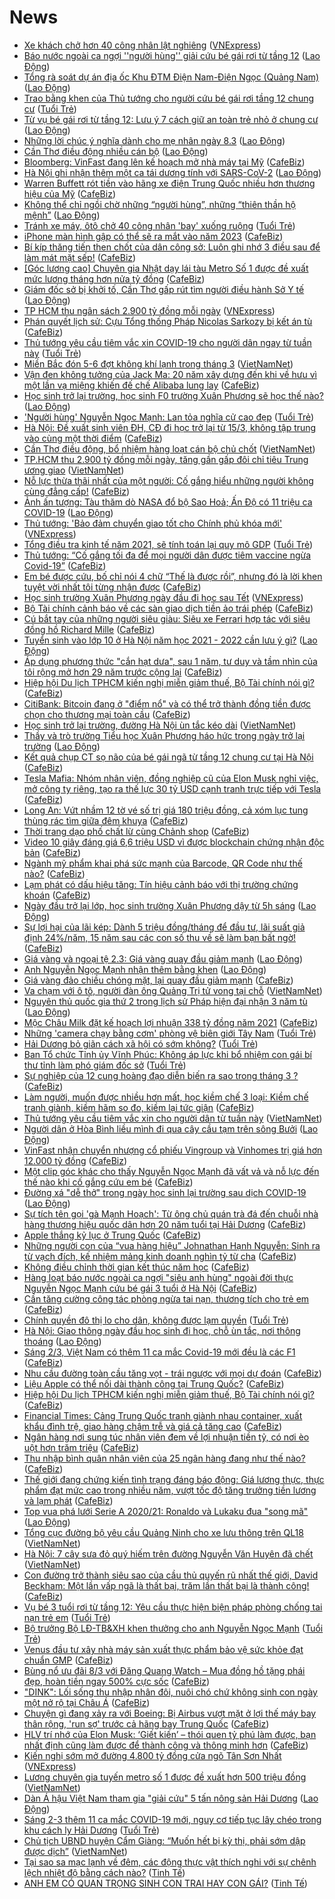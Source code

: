 # News

- [Xe khách chở hơn 40 công nhân lật nghiêng](https://vnexpress.net/xe-khach-cho-hon-40-cong-nhan-lat-nghieng-4242278.html) ([VNExpress](https://vnexpress.net))
- [Báo nước ngoài ca ngợi ''người hùng'' giải cứu bé gái rơi từ tầng 12](https://laodong.vn/the-gioi/bao-nuoc-ngoai-ca-ngoi-nguoi-hung-giai-cuu-be-gai-roi-tu-tang-12-884927.ldo) ([Lao Động](https://laodong.vn))
- [Tổng rà soát dự án địa ốc Khu ĐTM Điện Nam-Điện Ngọc (Quảng Nam)](https://laodong.vn/bat-dong-san/tong-ra-soat-du-an-dia-oc-khu-dtm-dien-nam-dien-ngoc-quang-nam-884902.ldo) ([Lao Động](https://laodong.vn))
- [Trao bằng khen của Thủ tướng cho người cứu bé gái rơi tầng 12 chung cư](https://tuoitre.vn/trao-bang-khen-cua-thu-tuong-cho-nguoi-cuu-be-gai-roi-tang-12-chung-cu-20210302121119654.htm) ([Tuổi Trẻ](https://tuoitre.vn))
- [Từ vụ bé gái rơi từ tầng 12: Lưu ý 7 cách giữ an toàn trẻ nhỏ ở chung cư](https://laodong.vn/chuyen-nha-minh/tu-vu-be-gai-roi-tu-tang-12-luu-y-7-cach-giu-an-toan-tre-nho-o-chung-cu-884925.ldo) ([Lao Động](https://laodong.vn))
- [Những lời chúc ý nghĩa dành cho mẹ nhân ngày 8.3](https://laodong.vn/gia-dinh-hon-nhan/nhung-loi-chuc-y-nghia-danh-cho-me-nhan-ngay-83-884852.ldo) ([Lao Động](https://laodong.vn))
- [Cần Thơ điều động nhiều cán bộ](https://laodong.vn/thoi-su/can-tho-dieu-dong-nhieu-can-bo-884939.ldo) ([Lao Động](https://laodong.vn))
- [Bloomberg: VinFast đang lên kế hoạch mở nhà máy tại Mỹ](https://cafebiz.vn/bloomberg-vinfast-dang-len-ke-hoach-mo-nha-may-tai-my-20210302121716239.chn) ([CafeBiz](https://cafebiz.vn))
- [Hà Nội ghi nhận thêm một ca tái dương tính với SARS-CoV-2](https://laodong.vn/xa-hoi/ha-noi-ghi-nhan-them-mot-ca-tai-duong-tinh-voi-sars-cov-2-884945.ldo) ([Lao Động](https://laodong.vn))
- [Warren Buffett rót tiền vào hãng xe điện Trung Quốc nhiều hơn thương hiệu của Mỹ](https://cafebiz.vn/warren-buffett-rot-tien-vao-hang-xe-dien-trung-quoc-nhieu-hon-thuong-hieu-cua-my-20210302104547856.chn) ([CafeBiz](https://cafebiz.vn))
- [Không thể chỉ ngồi chờ những “người hùng”, những “thiên thần hộ mệnh”](https://laodong.vn/su-kien-binh-luan/khong-the-chi-ngoi-cho-nhung-nguoi-hung-nhung-thien-than-ho-menh-884864.ldo) ([Lao Động](https://laodong.vn))
- [Tránh xe máy, ôtô chở 40 công nhân 'bay' xuống ruộng](https://tuoitre.vn/tranh-xe-may-oto-cho-40-cong-nhan-bay-xuong-ruong-20210302113043099.htm) ([Tuổi Trẻ](https://tuoitre.vn))
- [iPhone màn hình gập có thể sẽ ra mắt vào năm 2023](https://cafebiz.vn/iphone-man-hinh-gap-co-the-se-ra-mat-vao-nam-2023-20210302105156293.chn) ([CafeBiz](https://cafebiz.vn))
- [Bí kíp thăng tiến then chốt của dân công sở: Luôn ghi nhớ 3 điều sau để làm mát mặt sếp!](https://cafebiz.vn/bi-kip-thang-tien-then-chot-cua-dan-cong-so-luon-ghi-nho-3-dieu-sau-de-lam-mat-mat-sep-20210302095706622.chn) ([CafeBiz](https://cafebiz.vn))
- [[Góc lương cao] Chuyên gia Nhật dạy lái tàu Metro Số 1 được đề xuất mức lương tháng hơn nửa tỷ đồng](https://cafebiz.vn/goc-luong-cao-chuyen-gia-nhat-day-lai-tau-metro-so-1-duoc-de-xuat-muc-luong-thang-hon-nua-ty-dong-20210302110901583.chn) ([CafeBiz](https://cafebiz.vn))
- [Giám đốc sở bị khởi tố, Cần Thơ gấp rút tìm người điều hành Sở Y tế](https://laodong.vn/xa-hoi/giam-doc-so-bi-khoi-to-can-tho-gap-rut-tim-nguoi-dieu-hanh-so-y-te-884909.ldo) ([Lao Động](https://laodong.vn))
- [TP HCM thu ngân sách 2.900 tỷ đồng mỗi ngày](https://vnexpress.net/tp-hcm-thu-ngan-sach-2-900-ty-dong-moi-ngay-4242216.html) ([VNExpress](https://vnexpress.net))
- [Phán quyết lịch sử: Cựu Tổng thống Pháp Nicolas Sarkozy bị kết án tù](https://cafebiz.vn/phan-quyet-lich-su-cuu-tong-thong-phap-nicolas-sarkozy-bi-ket-an-tu-20210302112101845.chn) ([CafeBiz](https://cafebiz.vn))
- [Thủ tướng yêu cầu tiêm vắc xin COVID-19 cho người dân ngay từ tuần này](https://tuoitre.vn/thu-tuong-yeu-cau-tiem-vac-xin-covid-19-cho-nguoi-dan-ngay-tu-tuan-nay-20210302111117853.htm) ([Tuổi Trẻ](https://tuoitre.vn))
- [Miền Bắc đón 5-6 đợt không khí lạnh trong tháng 3](http://vietnamnet.vn/vn/thoi-su/mien-bac-don-5-6-dot-khong-khi-lanh-trong-thang-3-716554.html) ([VietNamNet](https://vietnamnet.vn))
- [Vận đen không tưởng của Jack Ma: 20 năm xây dựng đến khi về hưu vì một lần vạ miệng khiến đế chế Alibaba lung lay](https://cafebiz.vn/van-den-khong-tuong-cua-jack-ma-20-nam-xay-dung-den-khi-ve-huu-vi-mot-lan-va-mieng-khien-de-che-alibaba-lung-lay-20210302111724819.chn) ([CafeBiz](https://cafebiz.vn))
- [Học sinh trở lại trường, học sinh F0 trường Xuân Phương sẽ học thế nào?](https://laodong.vn/xa-hoi/hoc-sinh-tro-lai-truong-hoc-sinh-f0-truong-xuan-phuong-se-hoc-the-nao-884869.ldo) ([Lao Động](https://laodong.vn))
- ['Người hùng' Nguyễn Ngọc Mạnh: Lan tỏa nghĩa cử cao đẹp](https://tuoitre.vn/nguoi-hung-nguyen-ngoc-manh-lan-toa-nghia-cu-cao-dep-20210302102426804.htm) ([Tuổi Trẻ](https://tuoitre.vn))
- [Hà Nội: Đề xuất sinh viên ĐH, CĐ đi học trở lại từ 15/3, không tập trung vào cùng một thời điểm](https://cafebiz.vn/ha-noi-de-xuat-sinh-vien-dh-cd-di-hoc-tro-lai-tu-15-3-khong-tap-trung-vao-cung-mot-thoi-diem-20210302110530046.chn) ([CafeBiz](https://cafebiz.vn))
- [Cần Thơ điều động, bổ nhiệm hàng loạt cán bộ chủ chốt](http://vietnamnet.vn/vn/thoi-su/chinh-tri/can-tho-dieu-dong-bo-nhiem-hang-loat-can-bo-chu-chot-716506.html) ([VietNamNet](https://vietnamnet.vn))
- [TP.HCM thu 2.900 tỷ đồng mỗi ngày, tăng gần gấp đôi chỉ tiêu Trung ương giao](http://vietnamnet.vn/vn/thoi-su/tp-hcm-thu-2-900-ty-dong-moi-ngay-tang-gan-gap-doi-chi-tieu-trung-uong-giao-716556.html) ([VietNamNet](https://vietnamnet.vn))
- [Nỗ lực thừa thãi nhất của một người: Cố gắng hiểu những người không cùng đẳng cấp!](https://cafebiz.vn/no-luc-thua-thai-nhat-cua-mot-nguoi-co-gang-hieu-nhung-nguoi-khong-cung-dang-cap-20210301103854331.chn) ([CafeBiz](https://cafebiz.vn))
- [Ảnh ấn tượng: Tàu thăm dò NASA đổ bộ Sao Hoả; Ấn Độ có 11 triệu ca COVID-19](https://laodong.vn/photo/anh-an-tuong-tau-tham-do-nasa-do-bo-sao-hoa-an-do-co-11-trieu-ca-covid-19-884813.ldo) ([Lao Động](https://laodong.vn))
- [Thủ tướng: 'Bảo đảm chuyển giao tốt cho Chính phủ khóa mới'](https://vnexpress.net/thu-tuong-bao-dam-chuyen-giao-tot-cho-chinh-phu-khoa-moi-4242182.html) ([VNExpress](https://vnexpress.net))
- [Tổng điều tra kinh tế năm 2021, sẽ tính toán lại quy mô GDP](https://tuoitre.vn/tong-dieu-tra-kinh-te-nam-2021-se-tinh-toan-lai-quy-mo-gdp-20210302101213539.htm) ([Tuổi Trẻ](https://tuoitre.vn))
- [Thủ tướng: “Cố gắng tối đa để mọi người dân được tiêm vaccine ngừa Covid-19”](https://cafebiz.vn/thu-tuong-co-gang-toi-da-de-moi-nguoi-dan-duoc-tiem-vaccine-ngua-covid-19-20210302103805734.chn) ([CafeBiz](https://cafebiz.vn))
- [Em bé được cứu, bố chỉ nói 4 chữ “Thế là được rồi”, nhưng đó là lời khen tuyệt vời nhất tôi từng nhận được](https://cafebiz.vn/em-be-duoc-cuu-bo-chi-noi-4-chu-the-la-duoc-roi-nhung-do-la-loi-khen-tuyet-voi-nhat-toi-tung-nhan-duoc-20210302103849919.chn) ([CafeBiz](https://cafebiz.vn))
- [Học sinh trường Xuân Phương ngày đầu đi học sau Tết](https://vnexpress.net/hoc-sinh-truong-xuan-phuong-ngay-dau-di-hoc-sau-tet-4242183.html) ([VNExpress](https://vnexpress.net))
- [Bộ Tài chính cảnh báo về các sàn giao dịch tiền ảo trái phép](https://cafebiz.vn/bo-tai-chinh-canh-bao-ve-cac-san-giao-dich-tien-ao-trai-phep-20210302103508557.chn) ([CafeBiz](https://cafebiz.vn))
- [Cú bắt tay của những người siêu giàu: Siêu xe Ferrari hợp tác với siêu đồng hồ Richard Mille](https://cafebiz.vn/cu-bat-tay-cua-nhung-nguoi-sieu-giau-sieu-xe-ferrari-hop-tac-voi-sieu-dong-ho-richard-mille-20210302085631425.chn) ([CafeBiz](https://cafebiz.vn))
- [Tuyển sinh vào lớp 10 ở Hà Nội năm học 2021 - 2022 cần lưu ý gì?](https://laodong.vn/infographic/tuyen-sinh-vao-lop-10-o-ha-noi-nam-hoc-2021-2022-can-luu-y-gi-884665.ldo) ([Lao Động](https://laodong.vn))
- [Áp dụng phương thức "cắn hạt dưa", sau 1 năm, tư duy và tầm nhìn của tôi rộng mở hơn 29 năm trước cộng lại](https://cafebiz.vn/ap-dung-phuong-thuc-can-hat-dua-sau-1-nam-tu-duy-va-tam-nhin-cua-toi-rong-mo-hon-29-truoc-cong-lai-20210301172510123.chn) ([CafeBiz](https://cafebiz.vn))
- [Hiệp hội Du lịch TPHCM kiến nghị miễn giảm thuế, Bộ Tài chính nói gì?](https://cafebiz.vn/hiep-hoi-du-lich-tphcm-kien-nghi-mien-giam-thue-bo-tai-chinh-noi-gi-20210302102054534.chn) ([CafeBiz](https://cafebiz.vn))
- [CitiBank: Bitcoin đang ở "điểm nổ" và có thể trở thành đồng tiền được chọn cho thương mại toàn cầu](https://cafebiz.vn/citibank-bitcoin-dang-o-diem-no-va-co-the-tro-thanh-dong-tien-duoc-chon-cho-thuong-mai-toan-cau-20210302095834943.chn) ([CafeBiz](https://cafebiz.vn))
- [Học sinh trở lại trường, đường Hà Nội ùn tắc kéo dài](http://vietnamnet.vn/vn/thoi-su/hoc-sinh-tro-lai-truong-duong-ha-noi-un-tac-keo-dai-716509.html) ([VietNamNet](https://vietnamnet.vn))
- [Thầy và trò trường Tiểu học Xuân Phương háo hức trong ngày trở lại trường](https://laodong.vn/video/thay-va-tro-truong-tieu-hoc-xuan-phuong-hao-huc-trong-ngay-tro-lai-truong-884808.ldo) ([Lao Động](https://laodong.vn))
- [Kết quả chụp CT sọ não của bé gái ngã từ tầng 12 chung cư tại Hà Nội](https://cafebiz.vn/ket-qua-chup-ct-so-nao-cua-be-gai-nga-tu-tang-12-chung-cu-tai-ha-noi-20210302100346719.chn) ([CafeBiz](https://cafebiz.vn))
- [Tesla Mafia: Nhóm nhân viên, đồng nghiệp cũ của Elon Musk nghỉ việc, mở công ty riêng, tạo ra thế lực 30 tỷ USD cạnh tranh trực tiếp với Tesla](https://cafebiz.vn/tesla-mafia-nhom-nhan-vien-dong-nghiep-cu-cua-elon-musk-nghi-viec-mo-cong-ty-rieng-tao-ra-the-luc-30-ty-usd-canh-tranh-truc-tiep-voi-tesla-2021030210023354.chn) ([CafeBiz](https://cafebiz.vn))
- [Long An: Vứt nhầm 12 tờ vé số trị giá 180 triệu đồng, cả xóm lục tung thùng rác tìm giữa đêm khuya](https://cafebiz.vn/long-an-vut-nham-12-to-ve-so-tri-gia-180-trieu-dong-ca-xom-luc-tung-thung-rac-tim-giua-dem-khuya-20210302100058499.chn) ([CafeBiz](https://cafebiz.vn))
- [Thời trang dạo phố chất lừ cùng Chảnh shop](https://cafebiz.vn/thoi-trang-dao-pho-chat-lu-cung-chanh-shop-20210302090914636.chn) ([CafeBiz](https://cafebiz.vn))
- [Video 10 giây đáng giá 6,6 triệu USD vì được blockchain chứng nhận độc bản](https://cafebiz.vn/video-10-giay-dang-gia-66-trieu-usd-vi-duoc-blockchain-chung-nhan-doc-ban-20210302084812496.chn) ([CafeBiz](https://cafebiz.vn))
- [Ngành mỹ phẩm khai phá sức mạnh của Barcode, QR Code như thế nào?](https://cafebiz.vn/nganh-my-pham-khai-pha-suc-manh-cua-barcode-qr-code-nhu-the-nao-20210301090612882.chn) ([CafeBiz](https://cafebiz.vn))
- [Lạm phát có dấu hiệu tăng: Tín hiệu cảnh báo với thị trường chứng khoán](https://cafebiz.vn/lam-phat-co-dau-hieu-tang-tin-hieu-canh-bao-voi-thi-truong-chung-khoan-20210302095944691.chn) ([CafeBiz](https://cafebiz.vn))
- [Ngày đầu trở lại lớp, học sinh trường Xuân Phương dậy từ 5h sáng](https://laodong.vn/photo/ngay-dau-tro-lai-lop-hoc-sinh-truong-xuan-phuong-day-tu-5h-sang-884812.ldo) ([Lao Động](https://laodong.vn))
- [Sự lợi hại của lãi kép: Dành 5 triệu đồng/tháng để đầu tư, lãi suất giả định 24%/năm, 15 năm sau các con số thu về sẽ làm bạn bất ngờ!](https://cafebiz.vn/su-loi-hai-cua-lai-kep-danh-5-trieu-dong-thang-de-dau-tu-lai-suat-gia-dinh-24-15-nam-sau-cac-con-so-thu-ve-se-lam-ban-bat-ngo-20210301175330392.chn) ([CafeBiz](https://cafebiz.vn))
- [Giá vàng và ngoại tệ 2.3: Giá vàng quay đầu giảm mạnh](https://laodong.vn/video/gia-vang-va-ngoai-te-23-gia-vang-quay-dau-giam-manh-884861.ldo) ([Lao Động](https://laodong.vn))
- [Anh Nguyễn Ngọc Mạnh nhận thêm bằng khen](https://laodong.vn/xa-hoi/anh-nguyen-ngoc-manh-nhan-them-bang-khen-884846.ldo) ([Lao Động](https://laodong.vn))
- [Giá vàng đảo chiều chóng mặt, lại quay đầu giảm mạnh](https://cafebiz.vn/gia-vang-dao-chieu-chong-mat-lai-quay-dau-giam-manh-20210302093915088.chn) ([CafeBiz](https://cafebiz.vn))
- [Va chạm với ô tô, người đàn ông Quảng Trị tử vong tại chỗ](http://vietnamnet.vn/vn/thoi-su/an-toan-giao-thong/va-cham-voi-o-to-nguoi-dan-ong-quang-tri-tu-vong-tai-cho-716492.html) ([VietNamNet](https://vietnamnet.vn))
- [Nguyên thủ quốc gia thứ 2 trong lịch sử Pháp hiện đại nhận 3 năm tù](https://laodong.vn/the-gioi/nguyen-thu-quoc-gia-thu-2-trong-lich-su-phap-hien-dai-nhan-3-nam-tu-884855.ldo) ([Lao Động](https://laodong.vn))
- [Mộc Châu Milk đặt kế hoạch lợi nhuận 338 tỷ đồng năm 2021](https://cafebiz.vn/moc-chau-milk-dat-ke-hoach-loi-nhuan-338-ty-dong-nam-2021-20210302093507312.chn) ([CafeBiz](https://cafebiz.vn))
- [Những 'camera chạy bằng cơm' phòng vệ biên giới Tây Nam](https://tuoitre.vn/nhung-camera-chay-bang-com-phong-ve-bien-gioi-tay-nam-20210302091323691.htm) ([Tuổi Trẻ](https://tuoitre.vn))
- [Hải Dương bỏ giãn cách xã hội có sớm không?](https://tuoitre.vn/hai-duong-bo-gian-cach-xa-hoi-co-som-khong-20210302090430139.htm) ([Tuổi Trẻ](https://tuoitre.vn))
- [Ban Tổ chức Tỉnh ủy Vĩnh Phúc: Không áp lực khi bổ nhiệm con gái bí thư tỉnh làm phó giám đốc sở](https://tuoitre.vn/ban-to-chuc-tinh-uy-vinh-phuc-khong-ap-luc-khi-bo-nhiem-con-gai-bi-thu-tinh-lam-pho-giam-doc-so-20210302085750903.htm) ([Tuổi Trẻ](https://tuoitre.vn))
- [Sự nghiệp của 12 cung hoàng đạo diễn biến ra sao trong tháng 3 ?](https://cafebiz.vn/su-nghiep-cua-12-cung-hoang-dao-dien-bien-ra-sao-trong-thang-3--20210302091730753.chn) ([CafeBiz](https://cafebiz.vn))
- [Làm người, muốn được nhiều hơn mất, học kiềm chế 3 loại: Kiềm chế tranh giành, kiềm hãm so đo, kiềm lại tức giận](https://cafebiz.vn/lam-nguoi-muon-duoc-nhieu-hon-mat-hoc-kiem-che-3-loai-kiem-che-tranh-gianh-kiem-ham-so-do-kiem-lai-tuc-gian-20210301104636759.chn) ([CafeBiz](https://cafebiz.vn))
- [Thủ tướng yêu cầu tiêm vắc xin cho người dân từ tuần này](http://vietnamnet.vn/vn/thoi-su/thu-tuong-yeu-cau-tiem-vac-xin-cho-nguoi-dan-tu-tuan-nay-716463.html) ([VietNamNet](https://vietnamnet.vn))
- [Người dân ở Hòa Bình liều mình đi qua cây cầu tạm trên sông Bưởi](https://laodong.vn/photo/nguoi-dan-o-hoa-binh-lieu-minh-di-qua-cay-cau-tam-tren-song-buoi-884655.ldo) ([Lao Động](https://laodong.vn))
- [VinFast nhận chuyển nhượng cổ phiếu Vingroup và Vinhomes trị giá hơn 12.000 tỷ đồng](https://cafebiz.vn/vinfast-nhan-chuyen-nhuong-co-phieu-vingroup-va-vinhomes-tri-gia-hon-12000-ty-dong-20210302090021452.chn) ([CafeBiz](https://cafebiz.vn))
- [Một clip góc khác cho thấy Nguyễn Ngọc Mạnh đã vất vả và nỗ lực đến thế nào khi cố gắng cứu em bé](https://cafebiz.vn/mot-clip-goc-khac-cho-thay-nguyen-ngoc-manh-da-vat-va-va-no-luc-den-the-nao-khi-co-gang-cuu-em-be-20210302085851302.chn) ([CafeBiz](https://cafebiz.vn))
- [Đường xá &quot;dễ thở&quot; trong ngày học sinh lại trường sau dịch COVID-19](https://laodong.vn/photo/duong-xa-de-tho-trong-ngay-hoc-sinh-lai-truong-sau-dich-covid-19-884841.ldo) ([Lao Động](https://laodong.vn))
- [Sự tích tên gọi 'gà Mạnh Hoạch': Từ ông chủ quán trà đá đến chuỗi nhà hàng thương hiệu quốc dân hơn 20 năm tuổi tại Hải Dương](https://cafebiz.vn/su-tich-ten-goi-ga-manh-hoach-tu-ong-chu-quan-tra-da-den-chuoi-nha-hang-thuong-hieu-quoc-dan-hon-20-nam-tuoi-tai-hai-duong-2021030116363225.chn) ([CafeBiz](https://cafebiz.vn))
- [Apple thắng kỷ lục ở Trung Quốc](https://cafebiz.vn/apple-thang-ky-luc-o-trung-quoc-20210302085157537.chn) ([CafeBiz](https://cafebiz.vn))
- [Những người con của “vua hàng hiệu” Johnathan Hạnh Nguyễn: Sinh ra từ vạch đích, kế nhiệm mảng kinh doanh nghìn tỷ từ cha](https://cafebiz.vn/nhung-nguoi-con-cua-vua-hang-hieu-johnathan-hanh-nguyen-sinh-ra-tu-vach-dich-ke-nhiem-mang-kinh-doanh-nghin-ty-tu-cha-20210226164739868.chn) ([CafeBiz](https://cafebiz.vn))
- [Không điều chỉnh thời gian kết thúc năm học](https://cafebiz.vn/khong-dieu-chinh-thoi-gian-ket-thuc-nam-hoc-20210302085454872.chn) ([CafeBiz](https://cafebiz.vn))
- [Hàng loạt báo nước ngoài ca ngợi "siêu anh hùng" ngoài đời thực Nguyễn Ngọc Mạnh cứu bé gái 3 tuổi ở Hà Nội](https://cafebiz.vn/hang-loat-bao-nuoc-ngoai-ca-ngoi-sieu-anh-hung-ngoai-doi-thuc-nguyen-ngoc-manh-cuu-be-gai-3-tuoi-o-ha-noi-20210302085409814.chn) ([CafeBiz](https://cafebiz.vn))
- [Cần tăng cường công tác phòng ngừa tai nạn, thương tích cho trẻ em](https://cafebiz.vn/can-tang-cuong-cong-tac-phong-ngua-tai-nan-thuong-tich-cho-tre-em-20210302085129027.chn) ([CafeBiz](https://cafebiz.vn))
- [Chính quyền đô thị lo cho dân, không được lạm quyền](https://tuoitre.vn/chinh-quyen-do-thi-lo-cho-dan-khong-duoc-lam-quyen-20210302081258428.htm) ([Tuổi Trẻ](https://tuoitre.vn))
- [Hà Nội: Giao thông ngày đầu học sinh đi học, chỗ ùn tắc, nơi thông thoáng](https://laodong.vn/xa-hoi/ha-noi-giao-thong-ngay-dau-hoc-sinh-di-hoc-cho-un-tac-noi-thong-thoang-884837.ldo) ([Lao Động](https://laodong.vn))
- [Sáng 2/3, Việt Nam có thêm 11 ca mắc Covid-19 mới đều là các F1](https://cafebiz.vn/sang-2-3-viet-nam-co-them-11-ca-mac-covid-19-moi-deu-la-cac-f1-20210302084958351.chn) ([CafeBiz](https://cafebiz.vn))
- [Nhu cầu đường toàn cầu tăng vọt - trái ngược với mọi dự đoán](https://cafebiz.vn/nhu-cau-duong-toan-cau-tang-vot-trai-nguoc-voi-moi-du-doan-20210302084724924.chn) ([CafeBiz](https://cafebiz.vn))
- [Liệu Apple có thể nối dài thành công tại Trung Quốc?](https://cafebiz.vn/lieu-apple-co-the-noi-dai-thanh-cong-tai-trung-quoc-20210302084621009.chn) ([CafeBiz](https://cafebiz.vn))
- [Hiệp hội Du lịch TPHCM kiến nghị miễn giảm thuế, Bộ Tài chính nói gì?](https://cafebiz.vn/hiep-hoi-du-lich-tphcm-kien-nghi-mien-giam-thue-bo-tai-chinh-noi-gi-20210302084608737.chn) ([CafeBiz](https://cafebiz.vn))
- [Financial Times: Cảng Trung Quốc tranh giành nhau container, xuất khẩu đình trệ, giao hàng chậm trễ và giá cả tăng cao](https://cafebiz.vn/financial-times-cang-trung-quoc-tranh-gianh-nhau-container-xuat-khau-dinh-tre-giao-hang-cham-tre-va-gia-ca-tang-cao-2021030208444071.chn) ([CafeBiz](https://cafebiz.vn))
- [Ngân hàng nơi sung túc nhân viên đem về lợi nhuận tiền tỷ, có nơi èo uột hơn trăm triệu](https://cafebiz.vn/ngan-hang-noi-sung-tuc-nhan-vien-dem-ve-loi-nhuan-tien-ty-co-noi-eo-uot-hon-tram-trieu-20210302084436148.chn) ([CafeBiz](https://cafebiz.vn))
- [Thu nhập bình quân nhân viên của 25 ngân hàng đang như thế nào?](https://cafebiz.vn/thu-nhap-binh-quan-nhan-vien-cua-25-ngan-hang-dang-nhu-the-nao-20210302084324764.chn) ([CafeBiz](https://cafebiz.vn))
- [Thế giới đang chứng kiến tình trạng đáng báo động: Giá lương thực, thực phẩm đạt mức cao trong nhiều năm, vượt tốc độ tăng trưởng tiền lương và lạm phát](https://cafebiz.vn/the-gioi-dang-chung-kien-tinh-trang-dang-bao-dong-gia-luong-thuc-thuc-pham-dat-muc-cao-trong-nhieu-nam-vuot-toc-do-tang-truong-tien-luong-va-lam-phat-20210302084323876.chn) ([CafeBiz](https://cafebiz.vn))
- [Top vua phá lưới Serie A 2020/21: Ronaldo và Lukaku đua &quot;song mã&quot;](https://laodong.vn/photo/top-vua-pha-luoi-serie-a-202021-ronaldo-va-lukaku-dua-song-ma-884809.ldo) ([Lao Động](https://laodong.vn))
- [Tổng cục đường bộ yêu cầu Quảng Ninh cho xe lưu thông trên QL18](http://vietnamnet.vn/vn/thoi-su/an-toan-giao-thong/tong-cuc-duong-bo-yeu-cau-quang-ninh-cho-xe-luu-thong-tren-ql18-716454.html) ([VietNamNet](https://vietnamnet.vn))
- [Hà Nội: 7 cây sưa đỏ quý hiếm trên đường Nguyễn Văn Huyên đã chết](http://vietnamnet.vn/vn/thoi-su/ha-noi-7-cay-sua-do-quy-hiem-tren-duong-nguyen-van-huyen-da-chet-716464.html) ([VietNamNet](https://vietnamnet.vn))
- [Con đường trở thành siêu sao của cầu thủ quyến rũ nhất thế giới, David Beckham: Một lần vấp ngã là thất bại, trăm lần thất bại là thành công!](https://cafebiz.vn/con-duong-tro-thanh-sieu-sao-cua-cau-thu-quyen-ru-nhat-the-gioi-david-beckham-mot-lan-vap-nga-la-that-bai-tram-lan-that-bai-la-thanh-cong-2021030117094399.chn) ([CafeBiz](https://cafebiz.vn))
- [Vụ bé 3 tuổi rơi từ tầng 12: Yêu cầu thực hiện biện pháp phòng chống tai nạn trẻ em](https://tuoitre.vn/vu-be-3-tuoi-roi-tu-tang-12-yeu-cau-thuc-hien-bien-phap-phong-chong-tai-nan-tre-em-20210301233336562.htm) ([Tuổi Trẻ](https://tuoitre.vn))
- [Bộ trưởng Bộ LĐ-TB&XH khen thưởng cho anh Nguyễn Ngọc Mạnh](https://tuoitre.vn/bo-truong-bo-ld-tbxh-khen-thuong-cho-anh-nguyen-ngoc-manh-20210302074820216.htm) ([Tuổi Trẻ](https://tuoitre.vn))
- [Venus đầu tư xây nhà máy sản xuất thực phẩm bảo vệ sức khỏe đạt chuẩn GMP](https://cafebiz.vn/venus-dau-tu-xay-nha-may-san-xuat-thuc-pham-bao-ve-suc-khoe-dat-chuan-gmp-20210301180056349.chn) ([CafeBiz](https://cafebiz.vn))
- [Bùng nổ ưu đãi 8/3 với Đăng Quang Watch – Mua đồng hồ tặng phái đẹp, hoàn tiền ngay 500% cực sốc](https://cafebiz.vn/bung-no-uu-dai-8-3-voi-dang-quang-watch-mua-dong-ho-tang-phai-dep-hoan-tien-ngay-500-cuc-soc-20210301163606151.chn) ([CafeBiz](https://cafebiz.vn))
- ["DINK": Lối sống thu nhập nhân đôi, nuôi chó chứ không sinh con ngày một nở rộ tại Châu Á](https://cafebiz.vn/dink-loi-song-thu-nhap-nhan-doi-nuoi-cho-chu-khong-sinh-con-ngay-mot-no-ro-tai-chau-a-20210301154017281.chn) ([CafeBiz](https://cafebiz.vn))
- [Chuyện gì đang xảy ra với Boeing: Bị Airbus vượt mặt ở lợi thế máy bay thân rộng, 'run sợ' trước cả hãng bay Trung Quốc](https://cafebiz.vn/chuyen-gi-dang-xay-ra-voi-boeing-bi-airbus-vuot-mat-o-loi-the-may-bay-than-rong-run-so-truoc-ca-hang-bay-trung-quoc-20210301160904278.chn) ([CafeBiz](https://cafebiz.vn))
- [HLV trí nhớ của Elon Musk: ‘Giết kiến’ – thói quen tỷ phú làm được, bạn nhất định cũng làm được để thành công và thông minh hơn](https://cafebiz.vn/hlv-tri-nho-cua-elon-musk-giet-kien-thoi-quen-ty-phu-lam-duoc-ban-nhat-dinh-cung-lam-duoc-de-thanh-cong-va-thong-minh-hon-20210301163308042.chn) ([CafeBiz](https://cafebiz.vn))
- [Kiến nghị sớm mở đường 4.800 tỷ đồng cửa ngõ Tân Sơn Nhất](https://vnexpress.net/kien-nghi-som-mo-duong-4-800-ty-dong-cua-ngo-tan-son-nhat-4242013.html) ([VNExpress](https://vnexpress.net))
- [Lương chuyên gia tuyến metro số 1 được đề xuất hơn 500 triệu đồng](http://vietnamnet.vn/vn/thoi-su/an-toan-giao-thong/luong-chuyen-gia-tuyen-metro-so-1-duoc-de-xuat-hon-500-trieu-dong-716459.html) ([VietNamNet](https://vietnamnet.vn))
- [Dàn Á hậu Việt Nam tham gia &quot;giải cứu&quot; 5 tấn nông sản Hải Dương](https://laodong.vn/video/dan-a-hau-viet-nam-tham-gia-giai-cuu-5-tan-nong-san-hai-duong-884781.ldo) ([Lao Động](https://laodong.vn))
- [Sáng 2-3 thêm 11 ca mắc COVID-19 mới, nguy cơ tiếp tục lây chéo trong khu cách ly Hải Dương](https://tuoitre.vn/sang-2-3-them-11-ca-mac-covid-19-moi-nguy-co-tiep-tuc-lay-cheo-trong-khu-cach-ly-hai-duong-20210302061121925.htm) ([Tuổi Trẻ](https://tuoitre.vn))
- [Chủ tịch UBND huyện Cẩm Giàng: “Muốn hết bị kỳ thị, phải sớm dập được dịch”](http://vietnamnet.vn/vn/thoi-su/media/chu-tich-ubnd-huyen-cam-giang-muon-het-bi-ky-thi-phai-som-dap-duoc-dich-716404.html) ([VietNamNet](https://vietnamnet.vn))
- [Tại sao sa mạc lạnh về đêm, các động thực vật thích nghi với sự chênh lệch nhiệt độ bằng cách nào?](https://tinhte.vn/thread/tai-sao-sa-mac-lanh-ve-dem-cac-dong-thuc-vat-thich-nghi-voi-su-chenh-lech-nhiet-do-bang-cach-nao.3280871/) ([Tinh Tế](https://tinhte.vn))
- [ANH EM CÓ QUAN TRỌNG SINH CON TRAI HAY CON GÁI?](https://tinhte.vn/thread/anh-em-co-quan-trong-sinh-con-trai-hay-con-gai.3285686/) ([Tinh Tế](https://tinhte.vn))
